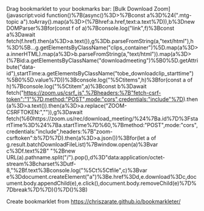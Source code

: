 
Drag bookmarklet to your bookmarks bar: [Bulk Download Zoom](javascript:void function()%7B(async()%3D>%7Bconst a%3D%24(".mtg-topic a").toArray().map(a%3D>(%7Bhref:a.href,text:a.text%7D)),b%3Dnew DOMParser%3Bfor(const f of a)%7Bconsole.log("link",f)%3Bconst a%3Dawait fetch(f.href).then(a%3D>a.text()),g%3Db.parseFromString(a,"text/html"),h%3D%5B...g.getElementsByClassName("clips_container")%5D.map(a%3D>a.innerHTML).map(a%3D>b.parseFromString(a,"text/html")).map(a%3D>(%7Bid:a.getElementsByClassName("downloadmeeting")%5B0%5D.getAttribute("data-id"),startTime:a.getElementsByClassName("tobe_downloadclip_starttime")%5B0%5D.value%7D))%3Bconsole.log("%5Ctitems",h)%3Bfor(const a of h)%7Bconsole.log("%5Ctitem",a)%3Bconst b%3Dawait fetch("https://zoom.us/csrf_js",%7Bheaders:%7B"fetch-csrf-token":"1"%7D,method:"POST",mode:"cors",credentials:"include"%7D).then(a%3D>a.text()).then(a%3D>a.replace("ZOOM-CSRFTOKEN:","")),g%3Dawait fetch(%60https://zoom.us/rec/download_meeting/%24%7Ba.id%7D%3FstartTime%3D%24%7Ba.startTime%7D%60,%7Bmethod:"POST",mode:"cors",credentials:"include",headers:%7B"zoom-csrftoken":b%7D%7D).then(a%3D>a.json())%3Bfor(let a of g.result.batchDownloadFileList)%7Bwindow.open(a)%3Bvar c%3Df.text%2B" "%2Bnew URL(a).pathname.split("/").pop(),d%3D"data:application/octet-stream%3Bcharset%3Dutf-8,"%2Bf.text%3Bconsole.log("%5Ct%5Ctfile",c)%3Bvar e%3Ddocument.createElement("a")%3Be.href%3Dd,e.download%3Dc,document.body.appendChild(e),e.click(),document.body.removeChild(e)%7D%7Dbreak%7D%7D)()%7D()%3B)


Create bookmarklet from https://chriszarate.github.io/bookmarkleter/
